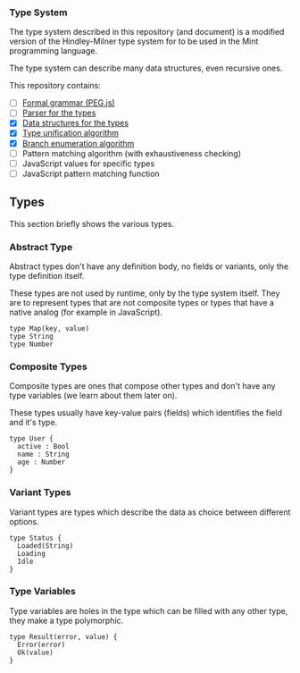 ### Type System

The type system described in this repository (and document) is a modified version of the Hindley-Milner type system for to be used in the Mint programming language.

The type system can describe many data structures, even recursive ones.

This repository contains:

* [ ] [Formal grammar (PEG.js)](../grammar/gammar.pegjs)
* [ ] [Parser for the types](../src/parser.cr)
* [x] [Data structures for the types](../src/types.cr)
* [x] [Type unification algorithm](../src/unifier.cr)
* [x] [Branch enumeration algorithm](../src/branch_enumerator.cr)
* [ ] Pattern matching algorithm (with exhaustiveness checking)
* [ ] JavaScript values for specific types
* [ ] JavaScript pattern matching function

## Types

This section briefly shows the various types.

### Abstract Type

Abstract types don't have any definition body, no fields or variants, only the type definition itself.

These types are not used by runtime, only by the type system itself. They are to represent types that are not composite types or types that have a native analog (for example in JavaScript).

```
type Map(key, value)
type String
type Number
```

### Composite Types

Composite types are ones that compose other types and don't have any type variables (we learn about them later on).

These types usually have key-value pairs (fields) which identifies the field and it's type.

```
type User {
  active : Bool
  name : String
  age : Number
}
```

### Variant Types

Variant types are types which describe the data as choice between different options.

```
type Status {
  Loaded(String)
  Loading
  Idle
}
```

### Type Variables

Type variables are holes in the type which can be filled with any other type, they make a type polymorphic.

```
type Result(error, value) {
  Error(error)
  Ok(value)
}
```
